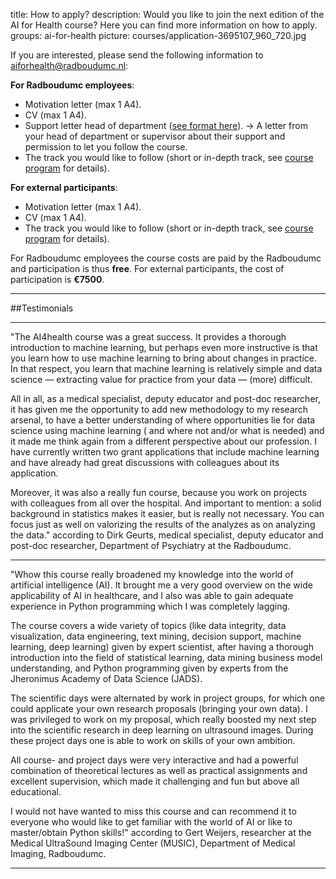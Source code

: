 title: How to apply?
description: Would you like to join the next edition of the AI for Health course? Here you can find more information on how to apply.
groups: ai-for-health
picture: courses/application-3695107_960_720.jpg

If you are interested, please send the following information to <aiforhealth@radboudumc.nl>:

**For Radboudumc employees**:<br>

- Motivation letter (max 1 A4).
- CV (max 1 A4).
- Support letter head of department ([see format here](https://docs.google.com/document/d/1fR7g1fiBFtjbd2sNUPwiOLMSecrP4QxyIAO3ycBBlU8/edit?usp=sharing)). &rarr; A letter from your head of department or supervisor about their support and permission to let you follow the course.
- The track you would like to follow (short or in-depth track, see [course program](https://www.ai-for-health.nl/courses/course-program/) for details).

<!--More information and instructions how to apply can be found on [this internal Radboudumc page](https://www.radboudumc.nl/en/intranet/information-for-researchers/news-events-and-more/projects/radboudaiforhealth/cursus-ai-voor-medewerkers).-->

**For external participants**:<br>

- Motivation letter (max 1 A4).
- CV (max 1 A4).
- The track you would like to follow (short or in-depth track, see [course program](https://www.ai-for-health.nl/courses/course-program/) for details).

For Radboudumc employees the course costs are paid by the Radboudumc and participation is thus **free**. For external participants, the cost of participation is **€7500**.
***

##Testimonials

***

"The AI4health course was a great success. It provides a thorough introduction to machine learning, but perhaps even more instructive is that you learn how to use machine learning to bring about changes in practice. In that respect, you learn that machine learning is relatively simple and data science — extracting value for practice from your data — (more) difficult. 

All in all, as a medical specialist, deputy educator and post-doc researcher, it has given me the opportunity to add new methodology to my research arsenal, to have a better understanding of where opportunities lie for data science using machine learning ( and where not and/or what is needed) and it made me think again from a different perspective about our profession. I have currently written two grant applications that include machine learning and have already had great discussions with colleagues about its application.
 
Moreover, it was also a really fun course, because you work on projects with colleagues from all over the hospital. And important to mention: a solid background in statistics makes it easier, but is really not necessary. You can focus just as well on valorizing the results of the analyzes as on analyzing the data." according to Dirk Geurts, medical specialist, deputy educator and post-doc researcher, Department of Psychiatry at the Radboudumc.

***

"Whow this course really broadened my knowledge into the world of artificial intelligence (AI). It brought me a very good overview on the wide applicability of AI in healthcare, and I also was able to gain adequate experience in Python programming which I was completely lagging.

The course covers a wide variety of topics (like data integrity, data visualization, data engineering, text mining, decision support, machine learning, deep learning) given by expert scientist, after having a thorough introduction into the field of statistical learning, data mining business model understanding, and Python programming given by experts from the Jheronimus Academy of Data Science (JADS). 

The scientific days were alternated by work in project groups, for which one could applicate your own research proposals (bringing your own data). I was privileged to work on my proposal, which really boosted my next step into the scientific research in deep learning on ultrasound images. During these project days one is able to work on skills of your own ambition.

All course- and project days were very interactive and had a powerful combination of theoretical lectures as well as practical assignments and excellent supervision, which made it challenging and fun but above all educational.

I would not have wanted to miss this course and can recommend it to everyone who would like to get familiar with the world of AI or like to master/obtain Python skills!" according to Gert Weijers, researcher at the Medical UltraSound Imaging Center (MUSIC), Department of Medical Imaging, Radboudumc.

***
